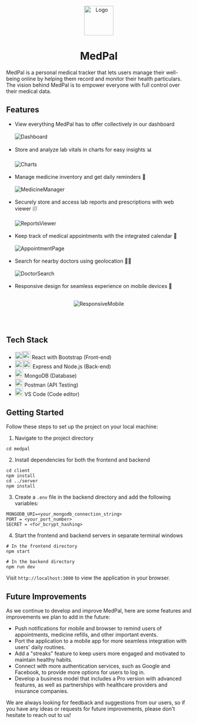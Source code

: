<!-- PROJECT LOGO -->
<br />
<div align="center">
  <a href="https://med-pal.vercel.app">
    <img src="https://ik.imagekit.io/spursy/MedPal/apple-touch-icon.png?updatedAt=1681674938894" alt="Logo" width="80" height="80">
  </a>
  <h1 align="center">MedPal</h3>
</div>



MedPal is a personal medical tracker that lets users manage their well-being online by helping them record and monitor their health particulars. The vision behind MedPal is to empower everyone with full control over their medical data.


## Features

- View everything MedPal has to offer collectively in our dashboard<br/><br/>
<img src="https://ik.imagekit.io/spursy/MedPal/Github_Readme/MainDashboard.png?updatedAt=1682356243714" alt="Dashboard"/><br/><br/>
- Store and analyze lab vitals in charts for easy insights 📊<br/><br/>
<img src="https://ik.imagekit.io/spursy/MedPal/Github_Readme/Charts.png?updatedAt=1682356243168" alt="Charts"/><br/><br/>
- Manage medicine inventory and get daily reminders 💊<br/><br/>
<img src="https://ik.imagekit.io/spursy/MedPal/Github_Readme/MedicineManager.png?updatedAt=1682356243236" alt="MedicineManager"/><br/><br/>
- Securely store and access lab reports and prescriptions with web viewer 🗊<br/><br/>
<img src="https://ik.imagekit.io/spursy/MedPal/Github_Readme/ReportsViewer.png?updatedAt=1682356243712" alt="ReportsViewer"/><br/><br/>
- Keep track of medical appointments with the integrated calendar 📅<br/><br/>
<img src="https://ik.imagekit.io/spursy/MedPal/Github_Readme/AppointmentPage.png?updatedAt=1682356243491" alt="AppointmentPage"/><br/><br/>
- Search for nearby doctors using geolocation 👨‍⚕️<br/><br/>
<img src="https://ik.imagekit.io/spursy/MedPal/Github_Readme/DoctorSearch.png?updatedAt=1682356243220" alt="DoctorSearch"/><br/><br/>
- Responsive design for seamless experience on mobile devices 📱<br/><br/>
<p align="center"><img src="https://ik.imagekit.io/spursy/MedPal/Github_Readme/ResponsiveMobile.jpg?updatedAt=1682356243154" alt="ResponsiveMobile"/></p><br/><br/>

## Tech Stack

- <img height="20" src="https://user-images.githubusercontent.com/25181517/183897015-94a058a6-b86e-4e42-a37f-bf92061753e5.png" alt="React" title="React" /><img height="22" src="https://user-images.githubusercontent.com/25181517/183898054-b3d693d4-dafb-4808-a509-bab54cf5de34.png" alt="Bootstrap" title="Bootstrap" /> React with Bootstrap (Front-end)
- <img height="22" src="https://user-images.githubusercontent.com/25181517/183568594-85e280a7-0d7e-4d1a-9028-c8c2209e073c.png" alt="Node.js" title="Node.js" /><img height="22" src="https://user-images.githubusercontent.com/25181517/183859966-a3462d8d-1bc7-4880-b353-e2cbed900ed6.png" alt="Express" title="Express" /> Express and Node.js (Back-end)
- <img height="22" src="https://user-images.githubusercontent.com/25181517/182884177-d48a8579-2cd0-447a-b9a6-ffc7cb02560e.png" alt="mongoDB" title="mongoDB" /> MongoDB (Database)
- <img height="22" src="https://user-images.githubusercontent.com/25181517/192109061-e138ca71-337c-4019-8d42-4792fdaa7128.png" alt="Postman" title="Postman" /> Postman (API Testing)
- <img height="22" src="https://user-images.githubusercontent.com/25181517/192108891-d86b6220-e232-423a-bf5f-90903e6887c3.png" alt="Visual Studio Code" title="Visual Studio Code" /> VS Code (Code editor)

## Getting Started

Follow these steps to set up the project on your local machine:


1. Navigate to the project directory

```
cd medpal
```

2. Install dependencies for both the frontend and backend

```
cd client
npm install
cd ../server
npm install
```

3. Create a `.env` file in the backend directory and add the following variables:

```
MONGODB_URI=<your_mongodb_connection_string>
PORT = <your_port_number>
SECRET = <for_bcrypt_hashing>
```

4. Start the frontend and backend servers in separate terminal windows

```
# In the frontend directory
npm start

# In the backend directory
npm run dev
```

Visit `http://localhost:3000` to view the application in your browser.

## Future Improvements
As we continue to develop and improve MedPal, here are some features and improvements we plan to add in the future:
- Push notifications for mobile and browser to remind users of appointments, medicine refills, and other important events.
- Port the application to a mobile app for more seamless integration with users' daily routines.
- Add a "streaks" feature to keep users more engaged and motivated to maintain healthy habits.
- Connect with more authentication services, such as Google and Facebook, to provide more options for users to log in.
- Develop a business model that includes a Pro version with advanced features, as well as partnerships with healthcare providers and insurance companies.

We are always looking for feedback and suggestions from our users, so if you have any ideas or requests for future improvements, please don't hesitate to reach out to us!
